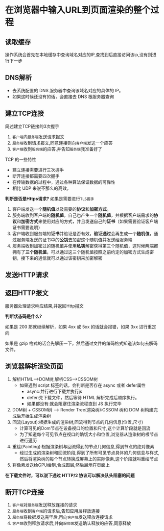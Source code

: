 # 在浏览器中输入URL到页面渲染的整个过程

## 读取缓存
操作系统会首先在本地缓存中查询域名对应的IP,查找到后直接访问该ip,没有则进行下一步

## DNS解析
* 去系统配置的 DNS 服务器中查询该域名对应的具体的 IP。
* 如果这时候还没有的话，会直接去 DNS 根服务器查询

## 建立TCP连接
简述建立TCP链接的3次握手
1. ``客户端``向``服务端``发送请求报文
2. ``服务端``收到请求报文,同意连接则向``客户端``发送一个应答
3. ``客户端``收到``服务端``的应答,并告知``服务端``我准备好了

TCP 的一些特性
* 建立连接需要进行三次握手
* 断开连接都需要四次握手
* 在传输数据的过程中，通过各种算法保证数据的可靠性
* 相比 UDP 来说不那么的高效。

**判断是否是Https请求?**
如果是需要进行``TLS握手``
1. 客户端发送一个**随机值**以及需要的**协议**和**加密方式**。
2. 服务端收到客户端的**随机值**，自己也产生一个**随机值**，并根据客户端需求的**协议**和**加密方式**来使用对应的方式，并且发送自己的**证书**（如果需要验证客户端证书需要说明）
3. 客户端收到服务端的**证书**并验证是否有效，**验证通过**会再生成一个**随机值**，通过服务端发送的证书中的**公钥**去加密这个随机值并发送给服务端
4. 服务端收到加密过的随机值并使用**私钥**解密获得第三个随机值，这时候两端都拥有了**三个随机值**，可以通过这三个随机值按照之前约定的加密方式生成密钥，接下来的通信就可以通过该密钥来加密解密
## 发送HTTP请求

## 返回HTTP报文
服务器处理请求响应结果,并返回Http报文

**判断状态码是什么?**

如果是 200 那就继续解析，如果 4xx 或 5xx 的话就会报错，如果 3xx 进行重定向

如果是 gzip 格式的话会先解压一下，然后通过文件的编码格式知道该如何去解码文件。

## 浏览器解析渲染页面

1. 解析HTML-->DOM树,解析CSS-->CSSOM树
   * 如果遇到 script 标签的话，会判断是否存在 async 或者 defer属性
      * async:并行进行下载并执行js
      * defer:先下载文件，然后等待 HTML 解析完成后顺序执行。
      * 如果都没有:就会阻塞住渲染流程直到 JS 执行完毕
2. DOM树 + CSSOM树 --> Render Tree(渲染树):CSSOM 树和 DOM 树构建完成后开始生成渲染树
3. 回流(Layout):根据生成的渲染树,回流得到节点的几何信息(位置,尺寸)
   * 计算可见的Dom节点在设备视口的位置和尺寸,这个计算阶段就是回流
   * 为了知道每个可见节点在视口的确切大小和位置,浏览器从渲染树的根节点进行遍历
4. 重绘(Painting):根据渲染树与回流得到的节点几何信息,得到节点的绝对像素
   * 经过生成的渲染树和回流阶段,得到了所有可见节点具体的几何信息与样式,然后将渲染树的每个节点转换成屏幕上的实际像素,这个阶段就叫重绘节点
5. 将像素发送给GPU绘制,合成图层,然后展示在页面上

**在下载文件时，可以说下通过 HTTP/2 协议可以解决队头阻塞的问题**

## 断开TCP连接

1. ``客户端``对``服务端``发送释放连接的请求
2. ``服务端``收到``客户端``的请求后,告知应用层释放连接
3. ``服务端``将数据发送完毕后,再向``客户端``发送释放连接请求
4. ``客户端``收到释放请求后,并向``服务端``发送确认释放的应答,同意释放